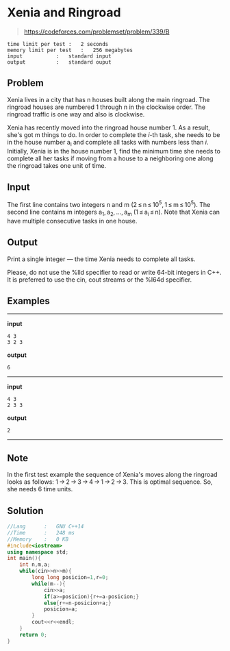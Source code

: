 # Xenia and Ringroad

> https://codeforces.com/problemset/problem/339/B

```
time limit per test	:	2 seconds
memory limit per test	:	256 megabytes
input			:	standard input
output			:	standard ouput
```

## Problem

Xenia lives in a city that has n houses built along the main ringroad. The ringroad houses are numbered 1 through n in the clockwise order. The ringroad traffic is one way and also is clockwise.

Xenia has recently moved into the ringroad house number 1. As a result, she's got m things to do. In order to complete the *i*-th task, she needs to be in the house number a<sub>i</sub> and complete all tasks with numbers less than *i*. Initially, Xenia is in the house number 1, find the minimum time she needs to complete all her tasks if moving from a house to a neighboring one along the ringroad takes one unit of time.

## Input

The first line contains two integers n and m (2 ≤ n ≤ 10<sup>5</sup>, 1 ≤ m ≤ 10<sup>5</sup>). The second line contains m integers a<sub>1</sub>, a<sub>2</sub>, ..., a<sub>m</sub> (1 ≤ a<sub>i</sub> ≤ n). Note that Xenia can have multiple consecutive tasks in one house.

## Output

Print a single integer — the time Xenia needs to complete all tasks.

Please, do not use the %lld specifier to read or write 64-bit integers in С++. It is preferred to use the cin, cout streams or the %I64d specifier.

## Examples

---
**input**
```
4 3
3 2 3
```
**output**
```
6
```
---
**input**
```
4 3
2 3 3
```
**output**
```
2
```
---

## Note

In the first test example the sequence of Xenia's moves along the ringroad looks as follows: 1 → 2 → 3 → 4 → 1 → 2 → 3. This is optimal sequence. So, she needs 6 time units.

## Solution

```c++
//Lang		:	GNU C++14
//Time		:	248 ms
//Memory	:	0 KB
#include<iostream>
using namespace std;
int main(){
	int n,m,a;
	while(cin>>n>>m){
		long long posicion=1,r=0;
		while(m--){
			cin>>a;
			if(a>=posicion){r+=a-posicion;}
			else{r+=n-posicion+a;}
			posicion=a;
		}
		cout<<r<<endl;
	}
	return 0;
}
```
